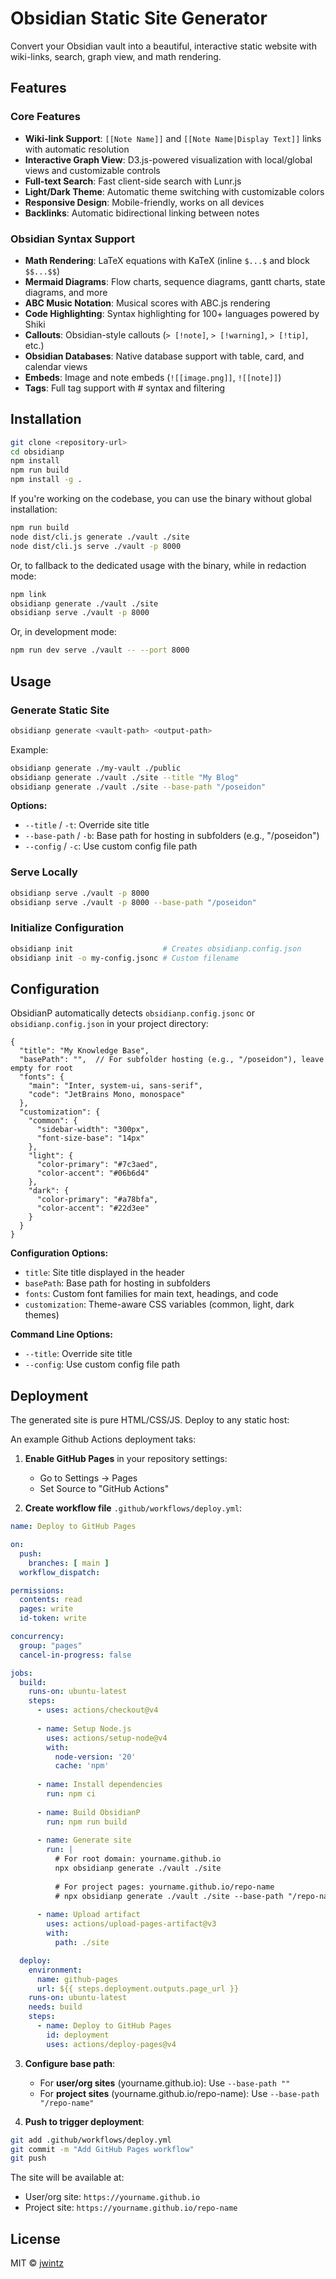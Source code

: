 # Obsidian Static Site Generator

Convert your Obsidian vault into a beautiful, interactive static website with wiki-links, search, graph view, and math rendering.

## Features

### Core Features
- **Wiki-link Support**: `[[Note Name]]` and `[[Note Name|Display Text]]` links with automatic resolution
- **Interactive Graph View**: D3.js-powered visualization with local/global views and customizable controls
- **Full-text Search**: Fast client-side search with Lunr.js
- **Light/Dark Theme**: Automatic theme switching with customizable colors
- **Responsive Design**: Mobile-friendly, works on all devices
- **Backlinks**: Automatic bidirectional linking between notes

### Obsidian Syntax Support
- **Math Rendering**: LaTeX equations with KaTeX (inline `$...$` and block `$$...$$`)
- **Mermaid Diagrams**: Flow charts, sequence diagrams, gantt charts, state diagrams, and more
- **ABC Music Notation**: Musical scores with ABC.js rendering
- **Code Highlighting**: Syntax highlighting for 100+ languages powered by Shiki
- **Callouts**: Obsidian-style callouts (`> [!note]`, `> [!warning]`, `> [!tip]`, etc.)
- **Obsidian Databases**: Native database support with table, card, and calendar views
- **Embeds**: Image and note embeds (`![[image.png]]`, `![[note]]`)
- **Tags**: Full tag support with # syntax and filtering

## Installation

```bash
git clone <repository-url>
cd obsidianp
npm install
npm run build
npm install -g .
```

If you're working on the codebase, you can use the binary without global installation:

```bash
npm run build
node dist/cli.js generate ./vault ./site
node dist/cli.js serve ./vault -p 8000
```

Or, to fallback to the dedicated usage with the binary, while in redaction mode:

```bash
npm link
obsidianp generate ./vault ./site
obsidianp serve ./vault -p 8000
```

Or, in development mode:

```bash
npm run dev serve ./vault -- --port 8000
```

## Usage

### Generate Static Site

```bash
obsidianp generate <vault-path> <output-path>
```

Example:
```bash
obsidianp generate ./my-vault ./public
obsidianp generate ./vault ./site --title "My Blog"
obsidianp generate ./vault ./site --base-path "/poseidon"
```

**Options:**
- `--title` / `-t`: Override site title
- `--base-path` / `-b`: Base path for hosting in subfolders (e.g., "/poseidon")
- `--config` / `-c`: Use custom config file path

### Serve Locally

```bash
obsidianp serve ./vault -p 8000
obsidianp serve ./vault -p 8000 --base-path "/poseidon"
```

### Initialize Configuration

```bash
obsidianp init                    # Creates obsidianp.config.json
obsidianp init -o my-config.jsonc # Custom filename
```

## Configuration

ObsidianP automatically detects `obsidianp.config.jsonc` or `obsidianp.config.json` in your project directory:

```jsonc
{
  "title": "My Knowledge Base",
  "basePath": "",  // For subfolder hosting (e.g., "/poseidon"), leave empty for root
  "fonts": {
    "main": "Inter, system-ui, sans-serif",
    "code": "JetBrains Mono, monospace"
  },
  "customization": {
    "common": {
      "sidebar-width": "300px",
      "font-size-base": "14px"
    },
    "light": {
      "color-primary": "#7c3aed",
      "color-accent": "#06b6d4"
    },
    "dark": {
      "color-primary": "#a78bfa",
      "color-accent": "#22d3ee"
    }
  }
}
```

**Configuration Options:**
- `title`: Site title displayed in the header
- `basePath`: Base path for hosting in subfolders
- `fonts`: Custom font families for main text, headings, and code
- `customization`: Theme-aware CSS variables (common, light, dark themes)

**Command Line Options:**
- `--title`: Override site title
- `--config`: Use custom config file path

## Deployment

The generated site is pure HTML/CSS/JS. Deploy to any static host:

An example Github Actions deployment taks:

1. **Enable GitHub Pages** in your repository settings:
   - Go to Settings → Pages
   - Set Source to "GitHub Actions"

2. **Create workflow file** `.github/workflows/deploy.yml`:

```yaml
name: Deploy to GitHub Pages

on:
  push:
    branches: [ main ]
  workflow_dispatch:

permissions:
  contents: read
  pages: write
  id-token: write

concurrency:
  group: "pages"
  cancel-in-progress: false

jobs:
  build:
    runs-on: ubuntu-latest
    steps:
      - uses: actions/checkout@v4
      
      - name: Setup Node.js
        uses: actions/setup-node@v4
        with:
          node-version: '20'
          cache: 'npm'
      
      - name: Install dependencies
        run: npm ci
      
      - name: Build ObsidianP
        run: npm run build
      
      - name: Generate site
        run: |
          # For root domain: yourname.github.io
          npx obsidianp generate ./vault ./site
          
          # For project pages: yourname.github.io/repo-name
          # npx obsidianp generate ./vault ./site --base-path "/repo-name"
      
      - name: Upload artifact
        uses: actions/upload-pages-artifact@v3
        with:
          path: ./site

  deploy:
    environment:
      name: github-pages
      url: ${{ steps.deployment.outputs.page_url }}
    runs-on: ubuntu-latest
    needs: build
    steps:
      - name: Deploy to GitHub Pages
        id: deployment
        uses: actions/deploy-pages@v4
```

3. **Configure base path**:
   - For **user/org sites** (yourname.github.io): Use `--base-path ""`
   - For **project sites** (yourname.github.io/repo-name): Use `--base-path "/repo-name"`

4. **Push to trigger deployment**:
```bash
git add .github/workflows/deploy.yml
git commit -m "Add GitHub Pages workflow"
git push
```

The site will be available at:
- User/org site: `https://yourname.github.io`
- Project site: `https://yourname.github.io/repo-name`

## License

MIT © [jwintz](https://github.com/jwintz)
